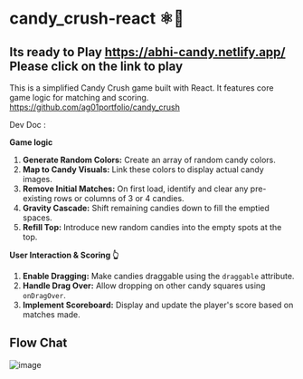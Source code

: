 # candy_crush-react ⚛️🍬

## Its ready to Play https://abhi-candy.netlify.app/ Please click on the link to play

This is a simplified Candy Crush game built with React. It features core game logic for matching and scoring. https://github.com/ag01portfolio/candy_crush

Dev Doc :

**Game logic**

1.  **Generate Random Colors:** Create an array of random candy colors.
2.  **Map to Candy Visuals:** Link these colors to display actual candy images.
3.  **Remove Initial Matches:** On first load, identify and clear any pre-existing rows or columns of 3 or 4 candies.
4.  **Gravity Cascade:** Shift remaining candies down to fill the emptied spaces.
5.  **Refill Top:** Introduce new random candies into the empty spots at the top.

**User Interaction & Scoring 👆**

1.  **Enable Dragging:** Make candies draggable using the `draggable` attribute.
2.  **Handle Drag Over:** Allow dropping on other candy squares using `onDragOver`.
3.  **Implement Scoreboard:** Display and update the player's score based on matches made.

## Flow Chat


![image](https://github.com/user-attachments/assets/0401fffb-ac87-43e5-8a05-223c86e9dd86)
